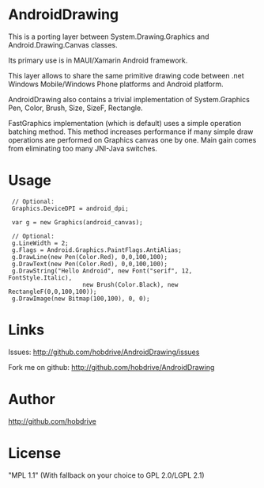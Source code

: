  AndroidDrawing
==============
  This is a porting layer between System.Drawing.Graphics and Android.Drawing.Canvas classes.

  Its primary use is in MAUI/Xamarin Android framework.

  This layer allows to share the same primitive drawing code between .net Windows Mobile/Windows Phone platforms and Android platform.

  AndroidDrawing also contains a trivial implementation of System.Graphics Pen, Color, Brush, Size, SizeF, Rectangle.

  FastGraphics implementation (which is default) uses a simple operation batching method.
  This method increases performance if many simple draw operations are performed on Graphics canvas one by one.
  Main gain comes from eliminating too many JNI-Java switches.

 Usage
==============

     // Optional:
     Graphics.DeviceDPI = android_dpi;

     var g = new Graphics(android_canvas);
 
     // Optional:
     g.LineWidth = 2;
     g.Flags = Android.Graphics.PaintFlags.AntiAlias;
     g.DrawLine(new Pen(Color.Red), 0,0,100,100);
     g.DrawText(new Pen(Color.Red), 0,0,100,100);
     g.DrawString("Hello Android", new Font("serif", 12, FontStyle.Italic),
                         new Brush(Color.Black), new RectangleF(0,0,100,100));
     g.DrawImage(new Bitmap(100,100), 0, 0);


 Links
==============

  Issues: http://github.com/hobdrive/AndroidDrawing/issues

  Fork me on github: http://github.com/hobdrive/AndroidDrawing

 Author
==============
  http://github.com/hobdrive

 License
==============
  "MPL 1.1" (With fallback on your choice to GPL 2.0/LGPL 2.1)
